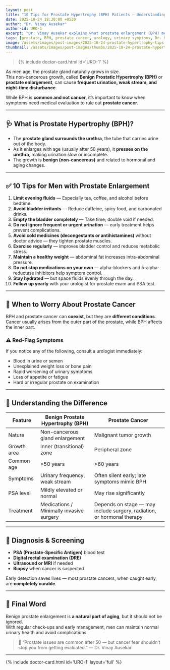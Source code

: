 ```yaml
---
layout: post
title: "10 Tips for Prostate Hypertrophy (BPH) Patients — Understanding When to Worry About Prostate Cancer"
date: 2025-10-24 18:30:00 +0530
author: "Dr. Vinay Ausekar"
author-id: URO-1
excerpt: "Dr. Vinay Ausekar explains what prostate enlargement (BPH) means, how to manage symptoms naturally, and how to identify warning signs of prostate cancer."
tags: [prostate, BPH, prostate cancer, urology, urinary symptoms, Dr. Vinay Ausekar]
image: /assets/images/post-images/2025-10-24-prostate-hypertrophy-tips.webp
thumbnail: /assets/images/post-images/thumbs/2025-10-24-prostate-hypertrophy-tips.webp
---
```


> {% include doctor-card.html id='URO-1' %}

As men age, the prostate gland naturally grows in size.  
This non-cancerous growth, called **Benign Prostatic Hypertrophy (BPH)** or **prostate enlargement**, can cause **frequent urination, weak stream, and night-time disturbance**.

While BPH is **common and not cancer**, it’s important to know when symptoms need medical evaluation to rule out **prostate cancer**.

---

## 🩺 What is Prostate Hypertrophy (BPH)?

- The **prostate gland surrounds the urethra**, the tube that carries urine out of the body.  
- As it enlarges with age (usually after 50 years), it **presses on the urethra**, making urination slow or incomplete.  
- The growth is **benign (non-cancerous)** and related to hormonal and aging changes.

---

## ✅ 10 Tips for Men with Prostate Enlargement

1. **Limit evening fluids** — Especially tea, coffee, and alcohol before bedtime.  
2. **Avoid bladder irritants** — Reduce caffeine, spicy food, and carbonated drinks.  
3. **Empty the bladder completely** — Take time; double void if needed.  
4. **Do not ignore frequent or urgent urination** — early treatment helps prevent complications.  
5. **Avoid cold medicines (decongestants or antihistamines)** without doctor advice — they tighten prostate muscles.  
6. **Exercise regularly** — improves bladder control and reduces metabolic stress.  
7. **Maintain a healthy weight** — abdominal fat increases intra-abdominal pressure.  
8. **Do not stop medications on your own** — alpha-blockers and 5-alpha-reductase inhibitors help symptom control.  
9. **Stay hydrated** — but space fluids evenly through the day.  
10. **Follow up yearly** with your urologist for prostate exam and PSA test.

---

## 🔬 When to Worry About Prostate Cancer

BPH and prostate cancer can **coexist**, but they are **different conditions**.  
Cancer usually arises from the outer part of the prostate, while BPH affects the inner part.

### ⚠️ Red-Flag Symptoms
If you notice any of the following, consult a urologist immediately:
- Blood in urine or semen  
- Unexplained weight loss or bone pain  
- Rapid worsening of urinary symptoms  
- Loss of appetite or fatigue  
- Hard or irregular prostate on examination  

---

## 🧠 Understanding the Difference

| Feature | Benign Prostate Hypertrophy (BPH) | Prostate Cancer |
|----------|----------------------------------|----------------|
| Nature | Non-cancerous gland enlargement | Malignant tumor growth |
| Growth area | Inner (transitional) zone | Peripheral zone |
| Common age | >50 years | >60 years |
| Symptoms | Urinary frequency, weak stream | Often silent early; late symptoms mimic BPH |
| PSA level | Mildly elevated or normal | May rise significantly |
| Treatment | Medications / Minimally invasive surgery | Depends on stage — may include surgery, radiation, or hormonal therapy |

---

## 🧩 Diagnosis & Screening

- **PSA (Prostate-Specific Antigen)** blood test  
- **Digital rectal examination (DRE)**  
- **Ultrasound or MRI** if needed  
- **Biopsy** when cancer is suspected  

Early detection saves lives — most prostate cancers, when caught early, are **completely curable**.

---

## 💬 Final Word

Benign prostate enlargement is **a natural part of aging**, but it should not be ignored.  
With regular check-ups and early management, men can maintain normal urinary health and avoid complications.

> 🧠 “Prostate issues are common after 50 — but cancer fear shouldn’t stop you from getting evaluated.” — Dr. Vinay Ausekar

---

{% include doctor-card.html id='URO-1' layout='full' %}
